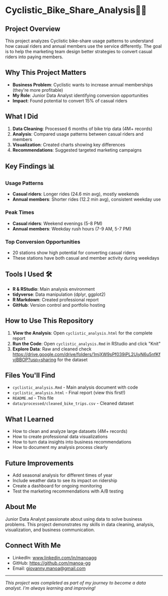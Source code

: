 # Cyclistic_Bike_Share_Analysis🚴‍♂️

## Project Overview
This project analyzes Cyclistic bike-share usage patterns to understand how casual riders and annual members use the service differently. The goal is to help the marketing team design better strategies to convert casual riders into paying members.

## Why This Project Matters
- **Business Problem**: Cyclistic wants to increase annual memberships (they're more profitable)
- **My Role**: Junior Data Analyst identifying conversion opportunities
- **Impact**: Found potential to convert 15% of casual riders

## What I Did
1. **Data Cleaning**: Processed 6 months of bike trip data (4M+ records)
2. **Analysis**: Compared usage patterns between casual riders and members
3. **Visualization**: Created charts showing key differences
4. **Recommendations**: Suggested targeted marketing campaigns

## Key Findings 📊
### Usage Patterns
- **Casual riders**: Longer rides (24.6 min avg), mostly weekends
- **Annual members**: Shorter rides (12.2 min avg), consistent weekday use

### Peak Times
- **Casual riders**: Weekend evenings (5-8 PM)
- **Annual members**: Weekday rush hours (7-9 AM, 5-7 PM)

### Top Conversion Opportunities
- 20 stations show high potential for converting casual riders
- These stations have both casual and member activity during weekdays

## Tools I Used 🛠️
- **R & RStudio**: Main analysis environment
- **tidyverse**: Data manipulation (dplyr, ggplot2)
- **R Markdown**: Created professional report
- **GitHub**: Version control and portfolio hosting

## How to Use This Repository
1. **View the Analysis**: Open `cyclistic_analysis.html` for the complete report
2. **Run the Code**: Open `cyclistic_analysis.Rmd` in RStudio and click "Knit"
3. **Explore Data**: Raw and cleaned check https://drive.google.com/drive/folders/1mjXW9sPf039iPL2UiyN6u5nfKfvjBBOP?usp=sharing for the dataset

## Files You'll Find
- `cyclistic_analysis.Rmd` - Main analysis document with code
- `cyclistic_analysis.html` - Final report (view this first!)
- `README.md` - This file
- `data/processed/cleaned_bike_trips.csv` - Cleaned dataset

## What I Learned
- How to clean and analyze large datasets (4M+ records)
- How to create professional data visualizations
- How to turn data insights into business recommendations
- How to document my analysis process clearly

## Future Improvements
- Add seasonal analysis for different times of year
- Include weather data to see its impact on ridership
- Create a dashboard for ongoing monitoring
- Test the marketing recommendations with A/B testing

## About Me
Junior Data Analyst passionate about using data to solve business problems. This project demonstrates my skills in data cleaning, analysis, visualization, and business communication.

## Connect With Me
- LinkedIn: www.linkedin.com/in/manoagg
- GitHub: https://github.com/manoa-gg
- Email: giovanny.manoa@gmail.com

---
*This project was completed as part of my journey to become a data analyst. I'm always learning and improving!*
